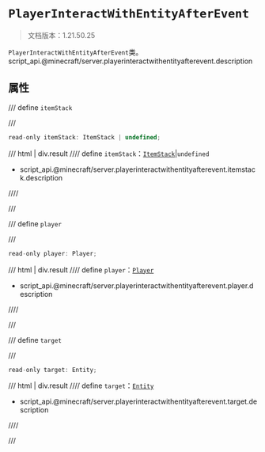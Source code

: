 # `PlayerInteractWithEntityAfterEvent`

> 文档版本：1.21.50.25

`PlayerInteractWithEntityAfterEvent`类。script_api.@minecraft/server.playerinteractwithentityafterevent.description

## 属性

/// define
`itemStack`


///

```js
read-only itemStack: ItemStack | undefined;
```

/// html | div.result
//// define
`itemStack`：[`ItemStack`](./itemstack.md)|`undefined`

- script_api.@minecraft/server.playerinteractwithentityafterevent.itemstack.description


////

///


/// define
`player`


///

```js
read-only player: Player;
```

/// html | div.result
//// define
`player`：[`Player`](./player.md)

- script_api.@minecraft/server.playerinteractwithentityafterevent.player.description


////

///


/// define
`target`


///

```js
read-only target: Entity;
```

/// html | div.result
//// define
`target`：[`Entity`](./entity.md)

- script_api.@minecraft/server.playerinteractwithentityafterevent.target.description


////

///


